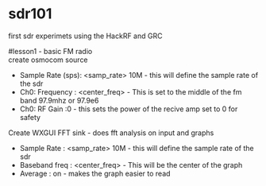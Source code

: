 # sdr101
first sdr experimets using the HackRF and GRC 


#lesson1 - basic FM radio  
create osmocom source 
  - Sample Rate (sps): <samp_rate> 10M - this will define the sample rate of the sdr
  - Ch0: Frequency   : <center_freq> - This is set to the middle of the fm band 97.9mhz or 97.9e6 
  - Ch0: RF Gain     :0 -  this sets the power of the recive amp set to 0 for safety 

Create WXGUI FFT sink - does fft analysis on input and graphs 
  - Sample Rate   : <samp_rate> 10M - this will define the sample rate of the sdr
  - Baseband freq : <center_freq> - This will be the center of the graph 
  - Average       : on - makes the graph easier to read 

